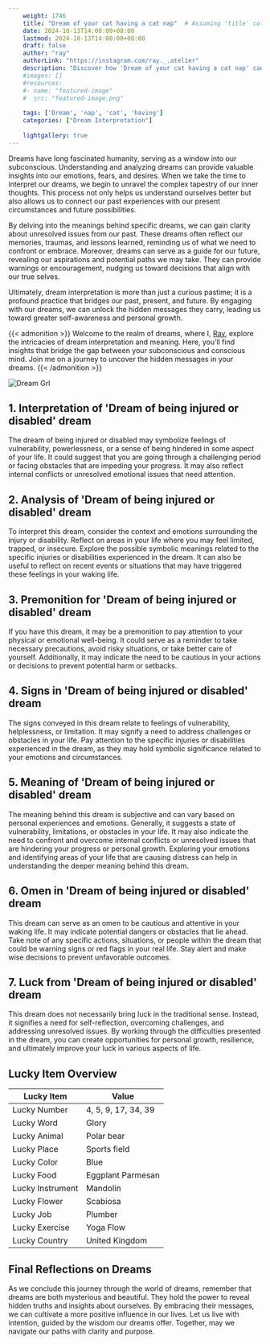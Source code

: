 ```yaml
---
    weight: 1746
    title: "Dream of your cat having a cat nap"  # Assuming 'title' column exists
    date: 2024-10-13T14:00:00+08:00
    lastmod: 2024-10-13T14:00:00+08:00
    draft: false
    author: "ray"
    authorLink: "https://instagram.com/ray._.atelier"
    description: "Discover how 'Dream of your cat having a cat nap' can interpret your future and uncover its significant meanings in your life."
    #images: []
    #resources:
    #- name: "featured-image"
    #  src: "featured-image.png"
    
    tags: ['Dream', 'nap', 'cat', 'having']
    categories: ["Dream Interpretation"]
    
    lightgallery: true
---
```

    
Dreams have long fascinated humanity, serving as a window into our subconscious. Understanding and analyzing dreams can provide valuable insights into our emotions, fears, and desires. When we take the time to interpret our dreams, we begin to unravel the complex tapestry of our inner thoughts. This process not only helps us understand ourselves better but also allows us to connect our past experiences with our present circumstances and future possibilities.

By delving into the meanings behind specific dreams, we can gain clarity about unresolved issues from our past. These dreams often reflect our memories, traumas, and lessons learned, reminding us of what we need to confront or embrace. Moreover, dreams can serve as a guide for our future, revealing our aspirations and potential paths we may take. They can provide warnings or encouragement, nudging us toward decisions that align with our true selves.

Ultimately, dream interpretation is more than just a curious pastime; it is a profound practice that bridges our past, present, and future. By engaging with our dreams, we can unlock the hidden messages they carry, leading us toward greater self-awareness and personal growth.

{{< admonition >}}
Welcome to the realm of dreams, where I, [Ray](https://instagram.com/ray._.atelier), explore the intricacies of dream interpretation and meaning. Here, you’ll find insights that bridge the gap between your subconscious and conscious mind. Join me on a journey to uncover the hidden messages in your dreams.
{{< /admonition >}}

![Dream Grl](https://cdn.pixabay.com/photo/2017/11/02/03/35/gothic-2910057_1280.jpg "Dream Grl")

## 1. Interpretation of 'Dream of being injured or disabled' dream
 The dream of being injured or disabled may symbolize feelings of vulnerability, powerlessness, or a sense of being hindered in some aspect of your life. It could suggest that you are going through a challenging period or facing obstacles that are impeding your progress. It may also reflect internal conflicts or unresolved emotional issues that need attention.

## 2. Analysis of 'Dream of being injured or disabled' dream
 To interpret this dream, consider the context and emotions surrounding the injury or disability. Reflect on areas in your life where you may feel limited, trapped, or insecure. Explore the possible symbolic meanings related to the specific injuries or disabilities experienced in the dream. It can also be useful to reflect on recent events or situations that may have triggered these feelings in your waking life.

## 3. Premonition for 'Dream of being injured or disabled' dream
 If you have this dream, it may be a premonition to pay attention to your physical or emotional well-being. It could serve as a reminder to take necessary precautions, avoid risky situations, or take better care of yourself. Additionally, it may indicate the need to be cautious in your actions or decisions to prevent potential harm or setbacks.

## 4. Signs in 'Dream of being injured or disabled' dream
 The signs conveyed in this dream relate to feelings of vulnerability, helplessness, or limitation. It may signify a need to address challenges or obstacles in your life. Pay attention to the specific injuries or disabilities experienced in the dream, as they may hold symbolic significance related to your emotions and circumstances.

## 5. Meaning of 'Dream of being injured or disabled' dream
 The meaning behind this dream is subjective and can vary based on personal experiences and emotions. Generally, it suggests a state of vulnerability, limitations, or obstacles in your life. It may also indicate the need to confront and overcome internal conflicts or unresolved issues that are hindering your progress or personal growth. Exploring your emotions and identifying areas of your life that are causing distress can help in understanding the deeper meaning behind this dream.

## 6. Omen in 'Dream of being injured or disabled' dream
 This dream can serve as an omen to be cautious and attentive in your waking life. It may indicate potential dangers or obstacles that lie ahead. Take note of any specific actions, situations, or people within the dream that could be warning signs or red flags in your real life. Stay alert and make wise decisions to prevent unfavorable outcomes.

## 7. Luck from 'Dream of being injured or disabled' dream
 This dream does not necessarily bring luck in the traditional sense. Instead, it signifies a need for self-reflection, overcoming challenges, and addressing unresolved issues. By working through the difficulties presented in the dream, you can create opportunities for personal growth, resilience, and ultimately improve your luck in various aspects of life.

## Lucky Item Overview
| Lucky Item          | Value              |
|---------------|--------------------|
| Lucky Number        | 4, 5, 9, 17, 34, 39  |
| Lucky Word          | Glory |
| Lucky Animal        | Polar bear |
| Lucky Place         | Sports field     |
| Lucky Color         | Blue     |
| Lucky Food          | Eggplant Parmesan      |
| Lucky Instrument    | Mandolin |
| Lucky Flower        | Scabiosa    |
| Lucky Job           | Plumber       |
| Lucky Exercise      | Yoga Flow  |
| Lucky Country       | United Kingdom    |


##  Final Reflections on Dreams

As we conclude this journey through the world of dreams, remember that dreams are both mysterious and beautiful. They hold the power to reveal hidden truths and insights about ourselves. By embracing their messages, we can cultivate a more positive influence in our lives. Let us live with intention, guided by the wisdom our dreams offer. Together, may we navigate our paths with clarity and purpose.
